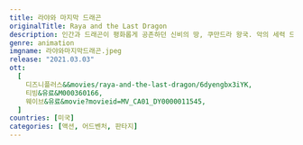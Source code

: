 ```yaml
---
title: 라야와 마지막 드래곤
originalTitle: Raya and the Last Dragon
description: 인간과 드래곤이 평화롭게 공존하던 신비의 땅, 쿠만드라 왕국. 악의 세력 드룬이 들이닥치자, 드래곤들은 인간을 구하기 위해 스스로를 희생하고 사라진다. 500년 후 부활한 드룬이 세상을 공포에 빠뜨리자, 전사 라야는 분열된 쿠만드라를 구하기 위해 전설 속 마지막 드래곤을 찾아 모험을 떠난다. 라야는 험난한 여정을 겪으며 세상을 구하기 위해서는 전설 속 드래곤보다 더 중요한 것이 있다는 것을 깨닫게 되는데…
genre: animation
imgname: 라야와마지막드래곤.jpeg
release: "2021.03.03"
ott:
  [
    디즈니플러스&&movies/raya-and-the-last-dragon/6dyengbx3iYK,
    티빙&유료&M000360166,
    웨이브&유료&movie?movieid=MV_CA01_DY0000011545,
  ]
countries: [미국]
categories: [액션, 어드벤처, 판타지]
---
```

